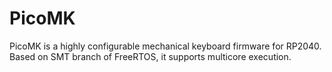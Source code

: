 # PicoMK

PicoMK is a highly configurable mechanical keyboard firmware for RP2040. Based on SMT branch of FreeRTOS, it supports multicore execution.
